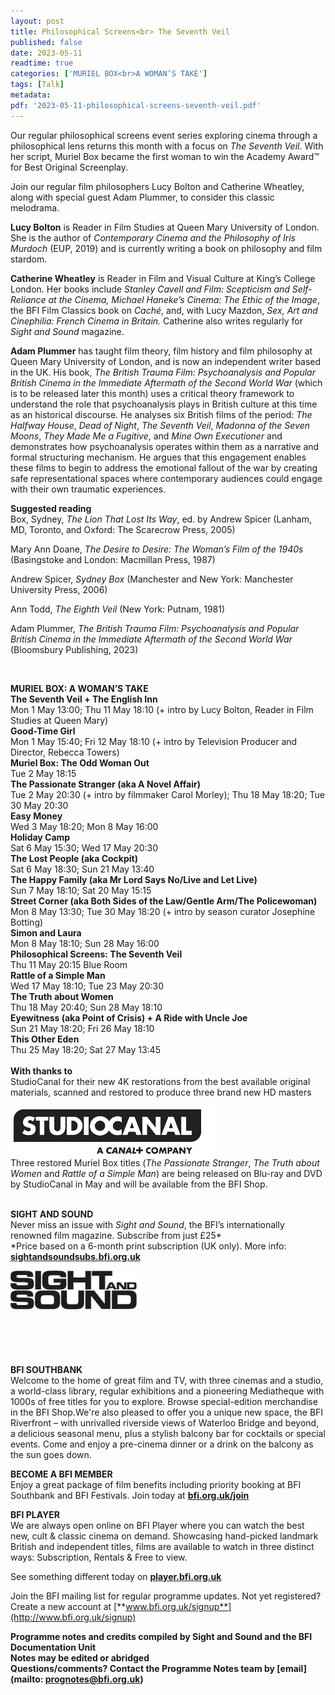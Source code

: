 ```yaml
---
layout: post
title: Philosophical Screens<br> The Seventh Veil
published: false
date: 2023-05-11
readtime: true
categories: ['MURIEL BOX<br>A WOMAN’S TAKE']
tags: [Talk]
metadata: 
pdf: '2023-05-11-philosophical-screens-seventh-veil.pdf'
---
```


Our regular philosophical screens event series exploring cinema through a philosophical lens returns this month with a focus on _The Seventh Veil_. With her script, Muriel Box became the first woman to win the Academy Award™ for Best Original Screenplay.

Join our regular film philosophers Lucy Bolton and Catherine Wheatley, along with special guest Adam Plummer, to consider this classic melodrama.

**Lucy Bolton** is Reader in Film Studies at Queen Mary University of London. She is the author of _Contemporary Cinema and the Philosophy of Iris Murdoch_ (EUP, 2019) and is currently writing a book on philosophy and film stardom.

**Catherine Wheatley** is Reader in Film and Visual Culture at King’s College London. Her books include _Stanley Cavell and Film: Scepticism and Self-Reliance at the Cinema, Michael Haneke’s Cinema: The Ethic of the Image_, the BFI Film Classics book on _Caché_, and, with Lucy Mazdon, _Sex, Art and Cinephilia: French Cinema in Britain._ Catherine also writes regularly for _Sight and Sound_ magazine.

**Adam Plummer**  has taught film theory, film history and film philosophy at Queen Mary University of London, and is now an independent writer based in the UK. His book, _The British Trauma Film:_ _Psychoanalysis and Popular British Cinema in the Immediate Aftermath of the Second World War_ (which is to be released later this month) uses a critical theory framework to understand the role that psychoanalysis plays in British culture at this time as an historical discourse. He analyses six British films of the period: _The Halfway House_, _Dead of Night_, _The Seventh Veil_, _Madonna of the Seven Moons_, _They Made Me a Fugitive_, and _Mine Own Executioner_ and demonstrates how psychoanalysis operates within them as a narrative and formal structuring mechanism. He argues that this engagement enables these films to begin to address the emotional fallout of the war by creating safe representational spaces where contemporary audiences could engage with their own traumatic experiences.

**Suggested reading**  
Box, Sydney, _The Lion That Lost Its Way_, ed. by Andrew Spicer (Lanham, MD, Toronto, and Oxford: The Scarecrow Press, 2005)

Mary Ann Doane, _The Desire to Desire: The Woman’s Film of the 1940s_ (Basingstoke and London: Macmillan Press, 1987)

Andrew Spicer, _Sydney Box_ (Manchester and New York: Manchester University Press, 2006)

Ann Todd, _The Eighth Veil_ (New York: Putnam, 1981)

Adam Plummer, _The British Trauma Film: Psychoanalysis and Popular British Cinema in the Immediate Aftermath of the Second World War_ (Bloomsbury Publishing, 2023)

<br>

**MURIEL BOX: A WOMAN’S TAKE**  
**The Seventh Veil + The English Inn**  
Mon 1 May 13:00; Thu 11 May 18:10 (+ intro by Lucy Bolton, Reader in Film Studies at Queen Mary)  
**Good-Time Girl**  
Mon 1 May 15:40; Fri 12 May 18:10 (+ intro by Television Producer and Director, Rebecca Towers)  
**Muriel Box: The Odd Woman Out**  
Tue 2 May 18:15  
**The Passionate Stranger (aka A Novel Affair)**  
Tue 2 May 20:30 (+ intro by filmmaker Carol Morley); Thu 18 May 18:20; Tue 30 May 20:30  
**Easy Money**  
Wed 3 May 18:20; Mon 8 May 16:00  
**Holiday Camp**  
Sat 6 May 15:30; Wed 17 May 20:30  
**The Lost People (aka Cockpit)**  
Sat 6 May 18:30; Sun 21 May 13:40  
**The Happy Family (aka Mr Lord Says No/Live and Let Live)**  
Sun 7 May 18:10; Sat 20 May 15:15  
**Street Corner (aka Both Sides of the Law/Gentle Arm/The Policewoman)**  
Mon 8 May 13:30; Tue 30 May 18:20 (+ intro by season curator Josephine Botting)  
**Simon and Laura**  
Mon 8 May 18:10; Sun 28 May 16:00  
**Philosophical Screens: The Seventh Veil**  
Thu 11 May 20:15 Blue Room  
**Rattle of a Simple Man**  
Wed 17 May 18:10; Tue 23 May 20:30  
**The Truth about Women**  
Thu 18 May 20:40; Sun 28 May 18:10  
**Eyewitness (aka Point of Crisis) + A Ride with Uncle Joe**  
Sun 21 May 18:20; Fri 26 May 18:10  
**This Other Eden**  
Thu 25 May 18:20; Sat 27 May 13:45  
<br>
**With thanks to**  
StudioCanal for their new 4K restorations from the best available original materials, scanned and restored to produce three brand new HD masters

<img style="float: left;" src="/img/studiocanal.png"><br><br><br><br>

Three restored Muriel Box titles (_The Passionate Stranger_, _The Truth about Women_ and _Rattle of a Simple Man_) are being released on Blu-ray and DVD by StudioCanal in May and will be available from the BFI Shop.
<br><br>


**SIGHT AND SOUND**<br>
Never miss an issue with _Sight and Sound_, the BFI’s internationally renowned film magazine. Subscribe from just £25*<br>
*Price based on a 6-month print subscription (UK only). More info: [**sightandsoundsubs.bfi.org.uk**](https://sightandsoundsubs.bfi.org.uk/subscribe)

<img style="float: left;" src="/img/sight-and-sound.jpg" width="40%" height="40%"><br><br><br><br><br><br><br><br>

**BFI SOUTHBANK**  
Welcome to the home of great film and TV, with three cinemas and a studio, a world-class library, regular exhibitions and a pioneering Mediatheque with 1000s of free titles for you to explore. Browse special-edition merchandise in the BFI Shop.We&#39;re also pleased to offer you a unique new space, the BFI Riverfront – with unrivalled riverside views of Waterloo Bridge and beyond, a delicious seasonal menu, plus a stylish balcony bar for cocktails or special events. Come and enjoy a pre-cinema dinner or a drink on the balcony as the sun goes down.  

**BECOME A BFI MEMBER**  
Enjoy a great package of film benefits including priority booking at BFI Southbank and BFI Festivals. Join today at [**bfi.org.uk/join**](http://www.bfi.org.uk/join)  

**BFI PLAYER**  
 We are always open online on BFI Player where you can watch the best new, cult &amp; classic cinema on demand. Showcasing hand-picked landmark British and independent titles, films are available to watch in three distinct ways: Subscription, Rentals &amp; Free to view.  

See something different today on [**player.bfi.org.uk**](https://player.bfi.org.uk)  

Join the BFI mailing list for regular programme updates. Not yet registered? Create a new account at [**www.bfi.org.uk/signup**](http://www.bfi.org.uk/signup)

**Programme notes and credits compiled by Sight and Sound and the BFI Documentation Unit  
Notes may be edited or abridged  
Questions/comments? Contact the Programme Notes team by [email](mailto: prognotes@bfi.org.uk)**
<!--stackedit_data:
eyJoaXN0b3J5IjpbLTIwMDIxMjEzNzRdfQ==
-->
